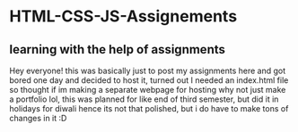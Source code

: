 # HTML-CSS-JS-Assignements
learning with the help of assignments
----
Hey everyone! 
this was basically just to post my assignments here and got bored one day and decided to host it, turned out I needed an index.html file so thought if im making a separate webpage for hosting why not just make a portfolio lol, this was planned for like end of third semester, but did it in holidays for diwali hence its not that polished, but i do have to make tons of changes in it
:D
